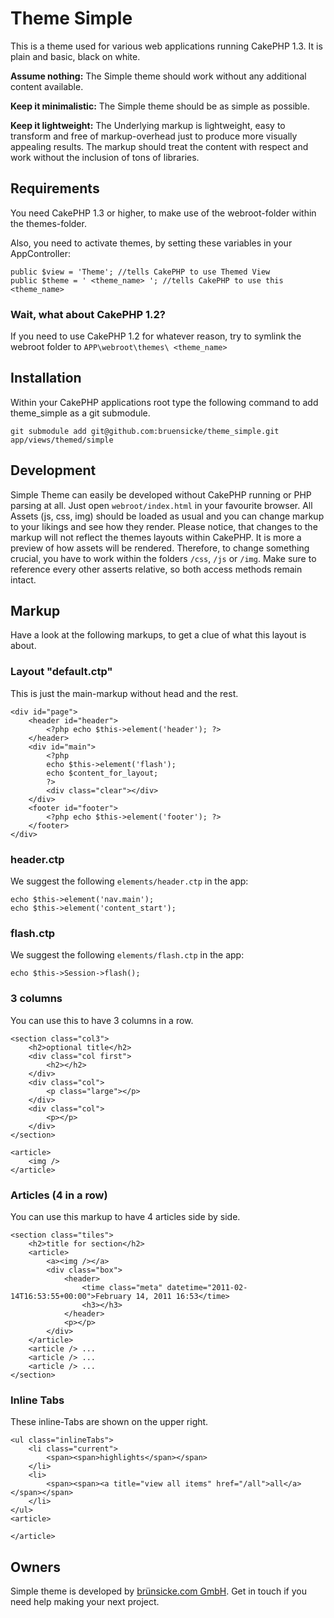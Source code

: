 # Theme Simple

This is a theme used for various web applications running CakePHP 1.3.
It is plain and basic, black on white.

**Assume nothing:** The Simple theme should work without any additional content available.

**Keep it minimalistic:** The Simple theme should be as simple as possible.

**Keep it lightweight:** The Underlying markup is lightweight, easy to transform and free of markup-overhead just to produce more visually appealing results. The markup should treat the content with respect and work without the inclusion of tons of libraries.

## Requirements

You need CakePHP 1.3 or higher, to make use of the webroot-folder within the themes-folder.

Also, you need to activate themes, by setting these variables in your AppController:

	public $view = 'Theme'; //tells CakePHP to use Themed View
	public $theme = ' <theme_name> '; //tells CakePHP to use this <theme_name>

### Wait, what about CakePHP 1.2?

If you need to use CakePHP 1.2 for whatever reason, try to symlink the webroot folder to `APP\webroot\themes\ <theme_name> `

## Installation

Within your CakePHP applications root type the following command to add theme_simple as a git submodule.

	git submodule add git@github.com:bruensicke/theme_simple.git app/views/themed/simple

## Development

Simple Theme can easily be developed without CakePHP running or PHP parsing at all. Just open `webroot/index.html` in your favourite browser.
All Assets (js, css, img) should be loaded as usual and you can change markup to your likings and see how they render. Please notice, that changes to the markup will not reflect the themes layouts within CakePHP. It is more a preview of how assets will be rendered.
Therefore, to change something crucial, you have to work within the folders `/css`, `/js` or `/img`. Make sure to reference every other asserts relative, so both access methods remain intact.

## Markup

Have a look at the following markups, to get a clue of what this layout is about.

### Layout "default.ctp"

This is just the main-markup without head and the rest.

	<div id="page">
		<header id="header">
			<?php echo $this->element('header'); ?>
		</header>
		<div id="main">
			<?php
			echo $this->element('flash');
			echo $content_for_layout;
			?>
			<div class="clear"></div>
		</div>
		<footer id="footer">
			<?php echo $this->element('footer'); ?>
		</footer>
	</div>

### header.ctp

We suggest the following `elements/header.ctp` in the app:

	echo $this->element('nav.main');
	echo $this->element('content_start');

### flash.ctp

We suggest the following `elements/flash.ctp` in the app:

	echo $this->Session->flash();

### 3 columns

You can use this to have 3 columns in a row.

	<section class="col3">
		<h2>optional title</h2>
		<div class="col first">
			<h2></h2>
		</div>
		<div class="col">
			<p class="large"></p>
		</div>
		<div class="col">
			<p></p>
		</div>
	</section>

	<article>
		<img />
	</article>

### Articles (4 in a row)

You can use this markup to have 4 articles side by side.

	<section class="tiles">
		<h2>title for section</h2>
		<article>
			<a><img /></a>
			<div class="box">
				<header>
					<time class="meta" datetime="2011-02-14T16:53:55+00:00">February 14, 2011 16:53</time>
					<h3></h3>
				</header>
				<p></p>
			</div>
		</article>
		<article /> ...
		<article /> ...
		<article /> ...
	</section>

### Inline Tabs

These inline-Tabs are shown on the upper right.

	<ul class="inlineTabs">
		<li class="current">
			<span><span>highlights</span></span>
		</li>
		<li>
			<span><span><a title="view all items" href="/all">all</a></span></span>
		</li>
	</ul>
	<article>
		
	</article>

## Owners

Simple theme is developed by [brünsicke.com GmbH](http://bruensicke.com/). Get in touch if you need help making your next project.